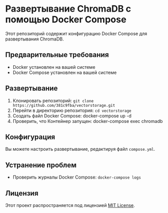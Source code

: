 # Развертывание ChromaDB с помощью Docker Compose

Этот репозиторий содержит конфигурацию Docker Compose для развертывания ChromaDB.

## Предварительные требования

* Docker установлен на вашей системе
* Docker Compose установлен на вашей системе

## Развертывание

1. Клонировать репозиторий: `git clone https://github.com/381c9fba/vectorstorage.git`
2. Перейти в директорию репозитория: `cd vectorstorage`
3. Создать файл Docker Compose: docker-compose up -d
4. Проверить, что Контейнер запущен: docker-compose exec chromadb

## Конфигурация

Вы можете настроить развертывание, редактируя файл `compose.yml`.

## Устранение проблем

* Проверить журналы Docker Compose: `docker-compose logs`

## Лицензия

Этот проект распространяется под лицензией [MIT License](https://opensource.org/licenses/MIT).
